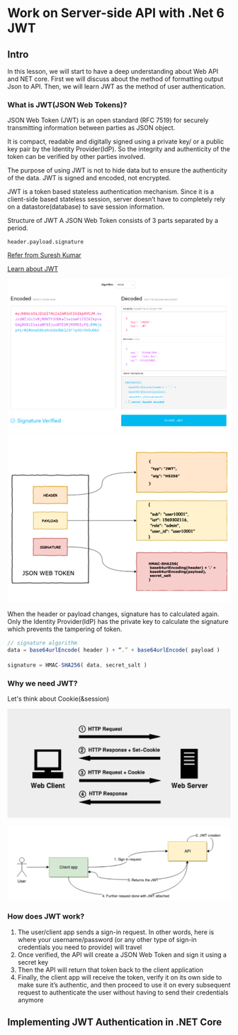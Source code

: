 # Work on Server-side API with .Net 6 JWT

## Intro

In this lesson, we will start to have a deep understanding about Web API and NET core. First we will discuss about the method of formatting output Json to API. Then, we will learn JWT as the method of user authentication.

### What is JWT(JSON Web Tokens)?

JSON Web Token (JWT) is an open standard (RFC 7519) for securely transmitting information between parties as JSON object.

It is compact, readable and digitally signed using a private key/ or a public key pair by the Identity Provider(IdP). So the integrity and authenticity of the token can be verified by other parties involved.

The purpose of using JWT is not to hide data but to ensure the authenticity of the data. JWT is signed and encoded, not encrypted.

JWT is a token based stateless authentication mechanism. Since it is a client-side based stateless session, server doesn’t have to completely rely on a datastore(database) to save session information. 

Structure of JWT
A JSON Web Token consists of 3 parts separated by a period.

```
header.payload.signature
```


[Refer from Suresh Kumar](https://medium.com/@sureshdsk/how-json-web-token-jwt-authentication-works-585c4f076033)

[Learn about JWT](https://jwt.io/)

![jwt 3 parts](../pic/14_web_api_2/01.png)
![jwt 2](../pic/14_web_api_2/03.png)

When the header or payload changes, signature has to calculated again. Only the Identity Provider(IdP) has the private key to calculate the signature which prevents the tampering of token.

```javascript
// signature algorithm
data = base64urlEncode( header ) + “.” + base64urlEncode( payload )

signature = HMAC-SHA256( data, secret_salt )
```

### Why we need JWT?

Let's think about Cookie(&session)

![cookie](../pic/14_web_api_2/02.png)

![jwt](../pic/14_web_api_2/04.png)

### How does JWT work?

1. The user/client app sends a sign-in request. In other words, here is where your username/password (or any other type of sign-in credentials you need to provide) will travel
2. Once verified, the API will create a JSON Web Token and sign it using a secret key
3. Then the API will return that token back to the client application
4. Finally, the client app will receive the token, verify it on its own side to make sure it’s authentic, and then proceed to use it on every subsequent request to authenticate the user without having to send their credentials anymore

## Implementing JWT Authentication in .NET Core
